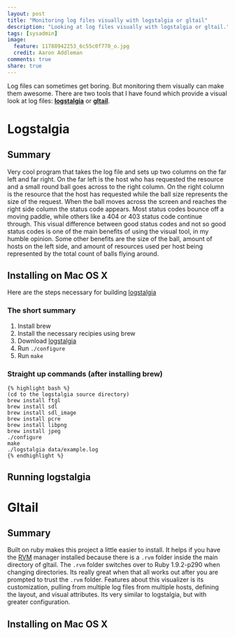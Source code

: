 ```yaml
---
layout: post
title: "Monitoring log files visually with logstalgia or gltail"
description: "Looking at log files visually with logstalgia or gltail."
tags: [sysadmin]
image:
  feature: 11788942253_6c55c0f770_o.jpg
  credit: Aaron Addleman
comments: true
share: true
---
```


Log files can sometimes get boring. But monitoring them visually can make them awesome. There are two tools that I have found which provide a visual look at log files: **[logstalgia][logstalgia_link]** or **[gltail][gltail_link]**.

# Logstalgia
## Summary
Very cool program that takes the log file and sets up two columns on the far left and far right. On the far left is the host who has requested the resource and a small round ball goes across to the right column. On the right column is the resource that the host has requested while the ball size represents the size of the request. When the ball moves across the screen and reaches the right side column the status code appears. Most status codes bounce off a moving paddle, while others like a 404 or 403 status code continue through. This visual difference between good status codes and not so good status codes is one of the main benefits of using the visual tool, in my humble opinion. Some other benefits are the size of the ball, amount of hosts on the left side, and amount of resources used per host being represented by the total count of balls flying around.

## Installing on Mac OS X

Here are the steps necessary for building [logstalgia][logstalgia_link]

### The short summary
1. Install brew
2. Install the necessary recipies using brew
3. Download [logstalgia][logstalgia_download]
3. Run `./configure`
4. Run `make`

### Straight up commands (after installing brew)

    {% highlight bash %}
    (cd to the logstalgia source directory)
    brew install ftgl
    brew install sdl
    brew install sdl_image
    brew install pcre
    brew install libpng
    brew install jpeg
    ./configure
    make
    ./logstalgia data/example.log
    {% endhighlight %}

## Running logstalgia
### 


# Gltail
## Summary
Built on ruby makes this project a little easier to install. It helps if you have the [RVM][rvm_link] manager installed because there is a `.rvm` folder inside the main directory of gltail. The `.rvm` folder switches over to Ruby 1.9.2-p290 when changing directories. Its really great when that all works out after you are prompted to trust the `.rvm` folder. Features about this visualizer is its customization, pulling from multiple log files from multiple hosts, defining the layout, and visual attributes. Its very similar to logstalgia, but with greater configuration.

## Installing on Mac OS X


[logstalgia_link]: https://code.google.com/p/logstalgia/
[logstalgia_download]: /public/files/logstalgia-1.0.3.tar.gz
[gltail_link]: http://www.fungie.org
[rvm_link]: http://rvm.io
